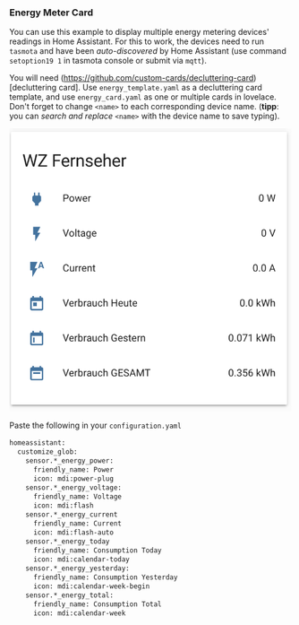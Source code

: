 ### Energy Meter Card

You can use this example to display multiple energy metering devices' readings in Home Assistant. For this to work, the devices need to run `tasmota` and have been *auto-discovered* by Home Assistant (use command `setoption19 1` in tasmota console or submit via `mqtt`).

You will need (https://github.com/custom-cards/decluttering-card)[decluttering card]. Use `energy_template.yaml` as a decluttering card template, and use `energy_card.yaml` as one or multiple cards in lovelace. Don't forget to change `<name>` to each corresponding device name. (**tipp**: you can *search and replace* `<name>` with the device name to save typing).


![screenshot](screenshot.png)

Paste the following in your `configuration.yaml`

```
homeassistant:
  customize_glob:
    sensor.*_energy_power:
      friendly_name: Power
      icon: mdi:power-plug
    sensor.*_energy_voltage:
      friendly_name: Voltage
      icon: mdi:flash
    sensor.*_energy_current
      friendly_name: Current
      icon: mdi:flash-auto
    sensor.*_energy_today
      friendly_name: Consumption Today
      icon: mdi:calendar-today
    sensor.*_energy_yesterday:
      friendly_name: Consumption Yesterday
      icon: mdi:calendar-week-begin
    sensor.*_energy_total:
      friendly_name: Consumption Total
      icon: mdi:calendar-week
```
